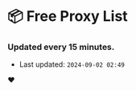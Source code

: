 # :package: Free Proxy List
### Updated every 15 minutes.

- Last updated: `2024-09-02 02:49`

:heart:

